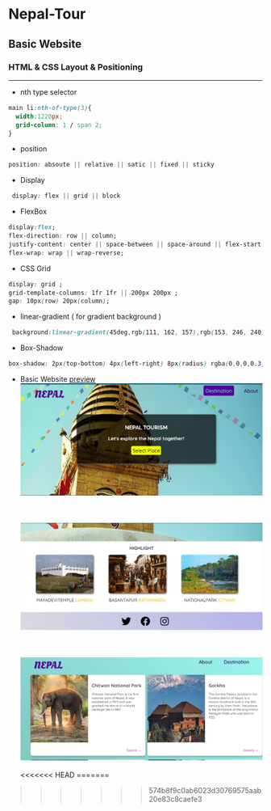 # Nepal-Tour

## Basic Website

### HTML & CSS Layout & Positioning
---

- nth type selector
```css
main li:nth-of-type(3){
  width:1220px;
  grid-column: 1 / span 2;
}

```
- position 
```css
position: absoute || relative || satic || fixed || sticky
```

- Display
```css
 display: flex || grid || block
```
- FlexBox
```css
display:flex;
flex-direction: row || column;
justify-content: center || space-between || space-around || flex-start || flex-end ;
flex-wrap: wrap || wrap-reverse; 
```
- CSS Grid 
```css
display: grid ;
grid-template-columns: 1fr 1fr || 200px 200px ;
gap: 10px(row) 20px(column);
```
- linear-gradient ( for gradient background )
```css
 background:linear-gradient(45deg,rgb(111, 162, 157),rgb(153, 246, 240));
```
- Box-Shadow
```css
box-shadow: 2px(top-bottom) 4px(left-right) 8px(radius) rgba(0,0,0,0.3);
```
- Basic Website  [preview](https://steady-taiyaki-c08a55.netlify.app/)
     <br><img src='images/tour1.JPG' ><br><br>
     <br><br><img src ='images/tour2.JPG' ><br><br>
     <br><br><img src ='images/tour3.JPG' ><br><br>
<<<<<<< HEAD
=======

>>>>>>> 574b8f9c0ab6023d30769575aab20e83c8caefe3
